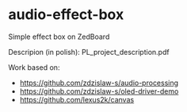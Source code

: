# audio-effect-box
Simple effect box on ZedBoard

Descripion (in polish): PL_project_description.pdf

Work based on:
- https://github.com/zdzislaw-s/audio-processing
- https://github.com/zdzislaw-s/oled-driver-demo
- https://github.com/lexus2k/canvas
